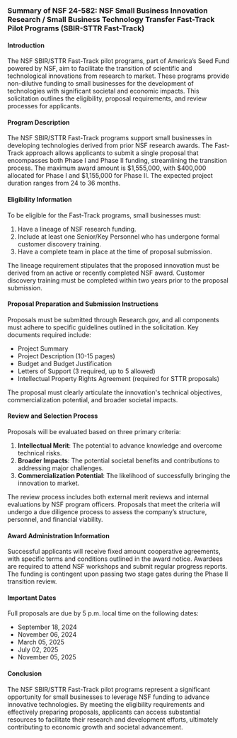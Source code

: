 ### Summary of NSF 24-582: NSF Small Business Innovation Research / Small Business Technology Transfer Fast-Track Pilot Programs (SBIR-STTR Fast-Track)

#### Introduction
The NSF SBIR/STTR Fast-Track pilot programs, part of America’s Seed Fund powered by NSF, aim to facilitate the transition of scientific and technological innovations from research to market. These programs provide non-dilutive funding to small businesses for the development of technologies with significant societal and economic impacts. This solicitation outlines the eligibility, proposal requirements, and review processes for applicants.

#### Program Description
The NSF SBIR/STTR Fast-Track programs support small businesses in developing technologies derived from prior NSF research awards. The Fast-Track approach allows applicants to submit a single proposal that encompasses both Phase I and Phase II funding, streamlining the transition process. The maximum award amount is $1,555,000, with $400,000 allocated for Phase I and $1,155,000 for Phase II. The expected project duration ranges from 24 to 36 months.

#### Eligibility Information
To be eligible for the Fast-Track programs, small businesses must:
1. Have a lineage of NSF research funding.
2. Include at least one Senior/Key Personnel who has undergone formal customer discovery training.
3. Have a complete team in place at the time of proposal submission.

The lineage requirement stipulates that the proposed innovation must be derived from an active or recently completed NSF award. Customer discovery training must be completed within two years prior to the proposal submission.

#### Proposal Preparation and Submission Instructions
Proposals must be submitted through Research.gov, and all components must adhere to specific guidelines outlined in the solicitation. Key documents required include:
- Project Summary
- Project Description (10-15 pages)
- Budget and Budget Justification
- Letters of Support (3 required, up to 5 allowed)
- Intellectual Property Rights Agreement (required for STTR proposals)

The proposal must clearly articulate the innovation's technical objectives, commercialization potential, and broader societal impacts.

#### Review and Selection Process
Proposals will be evaluated based on three primary criteria:
1. **Intellectual Merit**: The potential to advance knowledge and overcome technical risks.
2. **Broader Impacts**: The potential societal benefits and contributions to addressing major challenges.
3. **Commercialization Potential**: The likelihood of successfully bringing the innovation to market.

The review process includes both external merit reviews and internal evaluations by NSF program officers. Proposals that meet the criteria will undergo a due diligence process to assess the company’s structure, personnel, and financial viability.

#### Award Administration Information
Successful applicants will receive fixed amount cooperative agreements, with specific terms and conditions outlined in the award notice. Awardees are required to attend NSF workshops and submit regular progress reports. The funding is contingent upon passing two stage gates during the Phase II transition review.

#### Important Dates
Full proposals are due by 5 p.m. local time on the following dates:
- September 18, 2024
- November 06, 2024
- March 05, 2025
- July 02, 2025
- November 05, 2025

#### Conclusion
The NSF SBIR/STTR Fast-Track pilot programs represent a significant opportunity for small businesses to leverage NSF funding to advance innovative technologies. By meeting the eligibility requirements and effectively preparing proposals, applicants can access substantial resources to facilitate their research and development efforts, ultimately contributing to economic growth and societal advancement.